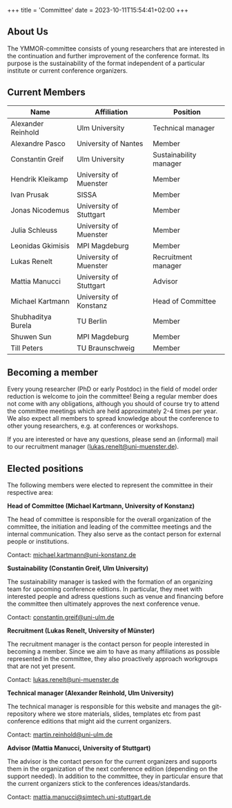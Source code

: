 +++
title = 'Committee'
date = 2023-10-11T15:54:41+02:00
+++

## About Us

The YMMOR-committee consists of young researchers that are interested in the 
continuation and further improvement of the conference format. 
Its purpose is the sustainability of the format independent of a particular 
institute or current conference organizers.

## Current Members
| Name               | Affiliation             | Position               |
|--------------------|-------------------------|------------------------|
| Alexander Reinhold | Ulm University          | Technical manager      |
| Alexandre Pasco    | University of Nantes    | Member                 |
| Constantin Greif   | Ulm University          | Sustainability manager |
| Hendrik Kleikamp   | University of Muenster  | Member                 |
| Ivan Prusak        | SISSA                   | Member                 |
| Jonas Nicodemus    | University of Stuttgart | Member                 |
| Julia Schleuss     | University of Muenster  | Member                 |
| Leonidas Gkimisis  | MPI Magdeburg           | Member                 |
| Lukas Renelt       | University of Muenster  | Recruitment manager    |
| Mattia Manucci     | University of Stuttgart | Advisor                |
| Michael Kartmann   | University of Konstanz  | Head of Committee      |
| Shubhaditya Burela | TU Berlin               | Member                 |
| Shuwen Sun         | MPI Magdeburg           | Member                 |
| Till Peters        | TU Braunschweig         | Member                 |


## Becoming a member

Every young researcher (PhD or early Postdoc) in the field of model order 
reduction is welcome to join the committee! 
Being a regular member does not come with any obligations, although you should of
course try to attend the committee meetings which are held approximately 2-4 
times per year. 
We also expect all members to spread knowledge about the conference to other 
young researchers, e.g. at conferences or workshops.

If you are interested or have any questions, please send an (informal) mail to 
our recruitment manager 
([lukas.renelt@uni-muenster.de](mailto:lukas.renelt@uni-muenster.de)).

## Elected positions

The following members were elected to represent the committee in their respective 
area:

**Head of Committee (Michael Kartmann, University of Konstanz)**

The head of committee is responsible for the overall organization of the committee, 
the initiation and leading of the committee meetings and the internal communication.
They also serve as the contact person for external people or institutions.

Contact: [michael.kartmann@uni-konstanz.de](mailto:michael.kartmann@uni-konstanz.de)

**Sustainability (Constantin Greif, Ulm University)**

The sustainability manager is tasked with the formation of an organizing team 
for upcoming conference editions. 
In particular, they meet with interested people and adress questions such as 
venue and financing before the committee then ultimately approves the next 
conference venue.

Contact: [constantin.greif@uni-ulm.de](mailto:constantin.greif@uni-ulm.de)

**Recruitment (Lukas Renelt, University of Münster)**

The recruitment manager is the contact person for people interested in becoming a member.
Since we aim to have as many affiliations as possible represented in the committee, they also
proactively approach workgroups that are not yet present.

Contact: [lukas.renelt@uni-muenster.de](mailto:lukas.renelt@uni-muenster.de)

**Technical manager (Alexander Reinhold, Ulm University)**

The technical manager is responsible for this website and manages the git-repository 
where we store materials, slides, templates etc from past conference editions that 
might aid the current organizers.

Contact: [martin.reinhold@uni-ulm.de](mailto:martin.reinhold@uni-ulm.de)

**Advisor (Mattia Manucci, University of Stuttgart)**

The advisor is the contact person for the current organizers and supports them in the organization 
of the next conference edition (depending on the support needed). In addition to the committee, 
they in particular ensure that the current organizers stick to the conferences ideas/standards.

Contact: [mattia.manucci@simtech.uni-stuttgart.de](mailto:mattia.manucci@simtech.uni-stuttgart.de)
